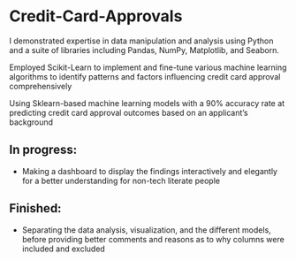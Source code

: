 # Credit-Card-Approvals
I demonstrated expertise in data manipulation and analysis using Python and a suite of libraries including Pandas, NumPy, Matplotlib, and Seaborn. 

Employed Scikit-Learn to implement and fine-tune various machine learning algorithms to identify patterns and factors influencing credit card approval comprehensively 

Using Sklearn-based machine learning models with a 90% accuracy rate at predicting credit card approval outcomes based on an applicant’s background 

## In progress: 
- Making a dashboard to display the findings interactively and elegantly for a better understanding for non-tech literate people

## Finished:
- Separating the data analysis, visualization, and the different models, before providing better comments and reasons as to why columns were included and excluded
